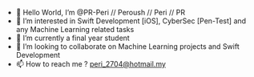 - 👋 Hello World, I’m @PR-Peri // Peroush // Peri // PR
- 👀 I’m interested in Swift Development [iOS], CyberSec [Pen-Test] and any Machine Learning related tasks
- 🌱 I’m currently a final year student 
- 💞️ I’m looking to collaborate on Machine Learning projects and Swift Development
- 📫 How to reach me ? peri_2704@hotmail.my

<!---
PR-Peri/PR-Peri is a ✨ special ✨ repository because its `README.md` (this file) appears on your GitHub profile.
You can click the Preview link to take a look at your changes.
--->
